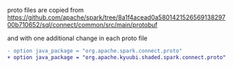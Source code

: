 proto files are copied from
https://github.com/apache/spark/tree/8a1f4acead0a580142152656913829700b710652/sql/connect/common/src/main/protobuf

and with one additional change in each proto file
```patch
- option java_package = "org.apache.spark.connect.proto"
+ option java_package = "org.apache.kyuubi.shaded.spark.connect.proto"
```

